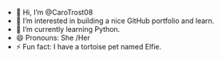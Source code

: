- 👋 Hi, I’m @CaroTrost08
- 👀 I’m interested in building a nice GitHub portfolio and learn.
- 🌱 I’m currently learning Python.
- 😄 Pronouns: She /Her
- ⚡ Fun fact: I have a tortoise pet named Elfie.

<!---
CaroTrost08/CaroTrost08 is a ✨ special ✨ repository because its `README.md` (this file) appears on your GitHub profile.
You can click the Preview link to take a look at your changes.
--->
